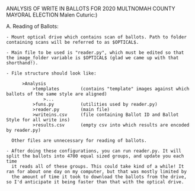 ANALYSIS OF WRITE IN BALLOTS FOR 2020 MULTNOMAH COUNTY MAYORAL ELECTION
Malen Cuturic:)

A. Reading of Ballots:

    - Mount optical drive which contains scan of ballots. Path to folder containing scans will be referred to as $OPTICAL$.

    - Main file to be used is "reader.py", which must be edited so that the image_folder variable is $OPTICAL$ (glad we came up with that shorthand!).
 
    - File structure should look like:

          >Analysis
              >templates        (contains "template" images against which ballots of the same style are aligned)
                  >...
              >funs.py          (utilities used by reader.py)
              >reader.py        (main file)
              >writeins.csv     (file containing Ballot ID and Ballot Style for all write ins)
              >results.csv      (empty csv into which results are encoded by reader.py)

      Other files are unnecessary for reading of ballots.

    - After doing these configurations, you can run reader.py. It will split the ballots into 4700 equal sized groups, and update you each time
      it reads all of these groups. This could take kind of a while! It ran for about one day on my computer, but that was mostly limited by
      the amount of time it took to download the ballots from the drive, so I'd anticipate it being faster than that with the optical drive.